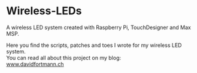 # Wireless-LEDs
A wireless LED system created with Raspberry Pi, TouchDesigner and Max MSP.

Here you find the scripts, patches and toes I wrote for my wireless LED system. <br>
You can read all about this project on my blog: <br>
www.davidfortmann.ch

